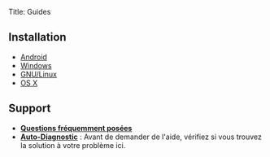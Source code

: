 Title: Guides

## Installation

<ul class="install-guides">
  <li><a href="/page/install-android"><i class="fa fa-android fa-5x"></i> Android</a></li>
  <li><a href="/page/install-windows"><i class="fa fa-windows fa-5x"></i> Windows</a></li>
  <li><a href="/page/install-gnulinux"><i class="fa fa-linux fa-5x"></i> GNU/Linux</a></li>
  <li><a href="/page/install-osx"><i class="fa fa-apple fa-5x"></i> OS X</a></li>
</ul>

## Support

  - [**Questions fréquemment posées**](/page/faq)  
  - [**Auto-Diagnostic**](/page/self-diagnosis) : Avant de demander de l'aide, vérifiez si vous trouvez la solution à votre problème ici.

